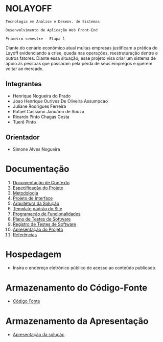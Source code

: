 # NOLAYOFF

`Tecnologia em Análise e Desenv. de Sistemas`

`Desenvolvimento de Aplicação Web Front-End`

`Primeiro semestre - Etapa 1`

Diante do cenário econômico atual muitas empresas justificam a prática do Layoff evidenciando a crise, queda nas operações, reestruturação dentre e outros fatores. Diante essa situação, esse projeto visa criar um sistema de apoio às pessoas que passaram pela perda de seus empregos e querem voltar ao mercado.

## Integrantes

* Henrique Nogueira do Prado
* Joao Henrique Ourives De Oliveira Assumpcao
* Juliane Rodrigues Ferreira
* Rafael Cassiano Januário de Souza
* Ricardo Pinto Chagas Costa
* Tuerê Pinto

## Orientador

* Simone Alves Nogueira

# Documentação

<ol>
<li><a href="docs/01-Documentação de Contexto.md"> Documentação de Contexto</a></li>
<li><a href="docs/02-Especificação do Projeto.md"> Especificação do Projeto</a></li>
<li><a href="docs/03-Metodologia.md"> Metodologia</a></li>
<li><a href="docs/04-Projeto de Interface.md"> Projeto de Interface</a></li>
<li><a href="docs/05-Arquitetura da Solução.md"> Arquitetura da Solução</a></li>
<li><a href="docs/06-Template padrão do Site.md"> Template padrão do Site</a></li>
<li><a href="docs/07-Programação de Funcionalidades.md"> Programação de Funcionalidades</a></li>
<li><a href="docs/08-Plano de Testes de Software.md"> Plano de Testes de Software</a></li>
<li><a href="docs/09-Registro de Testes de Software.md"> Registro de Testes de Software</a></li>
<li><a href="docs/10-Apresentação do Projeto.md"> Apresentação do Projeto</a></li>
<li><a href="docs/11-Referências.md"> Referências</a></li>
</ol>

# Hospedagem

* Insira o endereço eletrônico público de acesso ao conteúdo publicado. 

# Armazenamento do Código-Fonte

* <a href="src/README.md">Código Fonte</a>

# Armazenamento da Apresentação

* <a href="presentation/README.md">Apresentação da solução</a>
